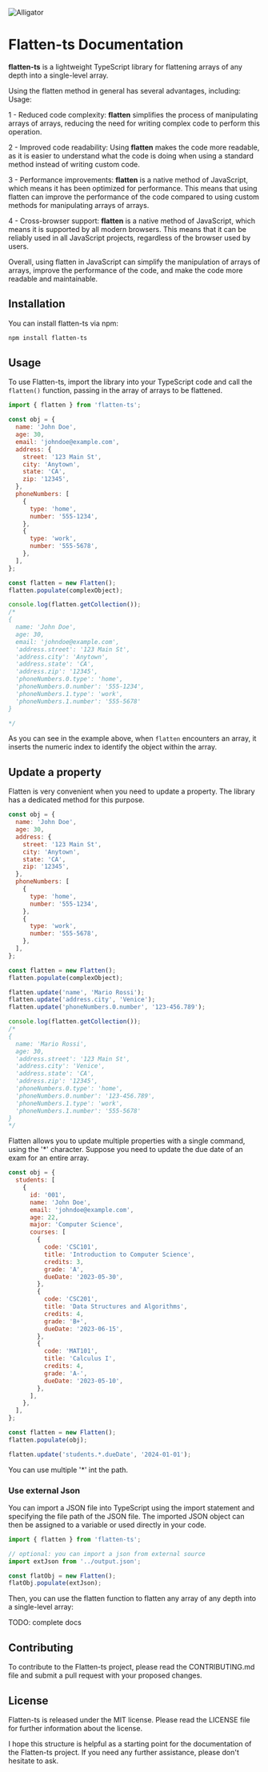 ![Alligator](./docs/alligator.png)

# Flatten-ts Documentation

**flatten-ts** is a lightweight TypeScript library for flattening arrays of any depth into a single-level array.

Using the flatten method in general has several advantages, including:
Usage:

1 - Reduced code complexity: **flatten** simplifies the process of manipulating arrays of arrays, reducing the need for writing complex code to perform this operation.

2 - Improved code readability: Using **flatten** makes the code more readable, as it is easier to understand what the code is doing when using a standard method instead of writing custom code.

3 - Performance improvements: **flatten** is a native method of JavaScript, which means it has been optimized for performance. This means that using flatten can improve the performance of the code compared to using custom methods for manipulating arrays of arrays.

4 - Cross-browser support: **flatten** is a native method of JavaScript, which means it is supported by all modern browsers. This means that it can be reliably used in all JavaScript projects, regardless of the browser used by users.

Overall, using flatten in JavaScript can simplify the manipulation of arrays of arrays, improve the performance of the code, and make the code more readable and maintainable.

## Installation

You can install flatten-ts via npm:

```bash
npm install flatten-ts
```

## Usage

To use Flatten-ts, import the library into your TypeScript code and call the `flatten()` function, passing in the array of arrays to be flattened.

```js
import { flatten } from 'flatten-ts';

const obj = {
  name: 'John Doe',
  age: 30,
  email: 'johndoe@example.com',
  address: {
    street: '123 Main St',
    city: 'Anytown',
    state: 'CA',
    zip: '12345',
  },
  phoneNumbers: [
    {
      type: 'home',
      number: '555-1234',
    },
    {
      type: 'work',
      number: '555-5678',
    },
  ],
};

const flatten = new Flatten();
flatten.populate(complexObject);

console.log(flatten.getCollection());
/*
{
  name: 'John Doe',
  age: 30,
  email: 'johndoe@example.com',
  'address.street': '123 Main St',
  'address.city': 'Anytown',
  'address.state': 'CA',
  'address.zip': '12345',
  'phoneNumbers.0.type': 'home',
  'phoneNumbers.0.number': '555-1234',
  'phoneNumbers.1.type': 'work',
  'phoneNumbers.1.number': '555-5678'
}

*/
```

As you can see in the example above, when `flatten` encounters an array, it inserts the numeric index to identify the object within the array.

## Update a property

Flatten is very convenient when you need to update a property. The library has a dedicated method for this purpose.

```js
const obj = {
  name: 'John Doe',
  age: 30,
  address: {
    street: '123 Main St',
    city: 'Anytown',
    state: 'CA',
    zip: '12345',
  },
  phoneNumbers: [
    {
      type: 'home',
      number: '555-1234',
    },
    {
      type: 'work',
      number: '555-5678',
    },
  ],
};

const flatten = new Flatten();
flatten.populate(complexObject);

flatten.update('name', 'Mario Rossi');
flatten.update('address.city', 'Venice');
flatten.update('phoneNumbers.0.number', '123-456.789');

console.log(flatten.getCollection());
/*
{
  name: 'Mario Rossi',
  age: 30,
  'address.street': '123 Main St',
  'address.city': 'Venice',
  'address.state': 'CA',
  'address.zip': '12345',
  'phoneNumbers.0.type': 'home',
  'phoneNumbers.0.number': '123-456.789',
  'phoneNumbers.1.type': 'work',
  'phoneNumbers.1.number': '555-5678'
}
*/
```

Flatten allows you to update multiple properties with a single command, using the '\*' character. Suppose you need to update the due date of an exam for an entire array.

```js
const obj = {
  students: [
    {
      id: '001',
      name: 'John Doe',
      email: 'johndoe@example.com',
      age: 22,
      major: 'Computer Science',
      courses: [
        {
          code: 'CSC101',
          title: 'Introduction to Computer Science',
          credits: 3,
          grade: 'A',
          dueDate: '2023-05-30',
        },
        {
          code: 'CSC201',
          title: 'Data Structures and Algorithms',
          credits: 4,
          grade: 'B+',
          dueDate: '2023-06-15',
        },
        {
          code: 'MAT101',
          title: 'Calculus I',
          credits: 4,
          grade: 'A-',
          dueDate: '2023-05-10',
        },
      ],
    },
  ],
};

const flatten = new Flatten();
flatten.populate(obj);

flatten.update('students.*.dueDate', '2024-01-01');
```

You can use multiple '\*' int the path.

### Use external Json

You can import a JSON file into TypeScript using the import statement and specifying the file path of the JSON file. The imported JSON object can then be assigned to a variable or used directly in your code.

```js
import { flatten } from 'flatten-ts';

// optional: you can import a json from external source
import extJson from '../output.json';

const flatObj = new Flatten();
flatObj.populate(extJson);
```

Then, you can use the flatten function to flatten any array of any depth into a single-level array:

TODO: complete docs

## Contributing

To contribute to the Flatten-ts project, please read the CONTRIBUTING.md file and submit a pull request with your proposed changes.

## License

Flatten-ts is released under the MIT license. Please read the LICENSE file for further information about the license.

I hope this structure is helpful as a starting point for the documentation of the Flatten-ts project. If you need any further assistance, please don't hesitate to ask.
